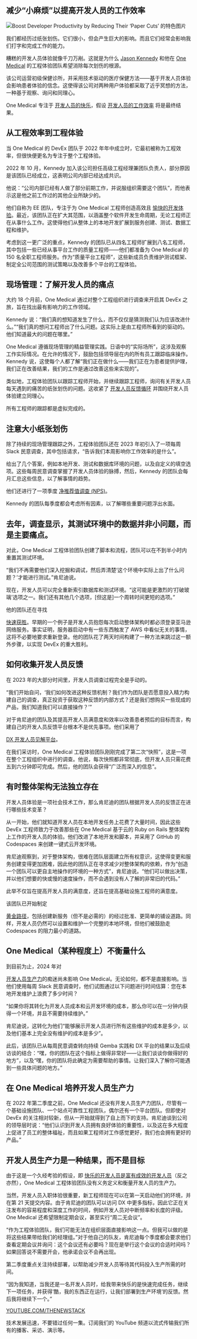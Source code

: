## 减少“小麻烦”以提高开发人员的工作效率

![Boost Developer Productivity by Reducing Their ‘Paper Cuts’ 的特色图片](https://cdn.thenewstack.io/media/2024/05/ac0f76ed-joyful123-1024x576.jpg)

我们都经历过纸张划伤。它们很小，但会产生巨大的影响。而且它们经常会影响我们打字和完成工作的能力。

糟糕的开发人员体验就像千刀万剐。这就是为什么 [Jason Kennedy](https://www.linkedin.com/in/jasonhkennedy/) 和他在 [One Medical](https://www.onemedical.com/) 的工程体验团队希望消除每次划伤的根源。

该公司运营初级保健诊所，并采用技术驱动的医疗保健方法——基于开发人员体验会影响患者体验的信念。这使得该公司对两种用户体验都采取了近乎冥想的方法，一种基于观察、询问和同理心。

One Medical 专注于 [开发人员的快乐](https://thenewstack.io/measure-developer-joy-not-developer-productivity-atlassian-says/)，假设 [开发人员的工作效率](https://thenewstack.io/how-google-unlocks-and-measures-developer-productivity/) 将是最终结果。

## 从工程效率到工程体验

当 One Medical 的 DevEx 团队于 2022 年年中成立时，它最初被称为工程效率，但很快便更名为专注于整个工程体验。

2022 年 10 月，Kennedy 加入该公司担任高级工程经理兼团队负责人，部分原因是该团队已经成立，这表明公司内部已经达成共识。

他说：“公司内部已经有人做了部分前期工作，并说服组织需要这个团队”，而他表示这是他之前工作过的其他企业所缺少的。

他们自称为 EE 团队，专注于为 One Medical 工程师创造高效且 [愉快的开发体验](https://thenewstack.io/how-intercom-ships-industry-leading-developer-experience/)。最近，该团队正在扩大其范围，以涵盖整个软件开发生命周期，无论工程师正在从事什么工作。这使得他们从整体上的本地开发扩展到服务创建、测试、数据工程和维护。

考虑到这一更广泛的重点，Kennedy 的团队已从四名工程师扩展到八名工程师，其中包括一些已经从事平台工作的质量工程师——他们都准备为 One Medical 的 150 名全职工程师服务。作为“质量平台工程师”，这些新成员负责维护测试框架、制定全公司范围的测试策略以及改善多个平台的工程体验。

## 现场管理：了解开发人员的痛点

大约 18 个月前，One Medical 通过对整个工程组织进行调查来开启其 DevEx 之旅，旨在找出最有影响力的工作领域。

Kennedy 说：“我们真的想知道发生了什么，而不仅仅是猜测我们认为应该改进什么。”“我们真的想问工程师出了什么问题。这实际上是由工程师所看到的驱动的。他们知道最大的问题在哪里。”

One Medical 遵循现场管理的精益管理实践。日语中的“实际场所”，这涉及观察工作实际情况。在允许的情况下，鼓励包括领导层在内的所有员工跟踪临床操作。Kennedy 说，这使每个人都了解“我们正在做什么——我们正在为患者提供护理，我们正在改善结果，我们的工作是通过改善这些来实现的”。

类似地，工程体验团队以跟踪工程师开始，并继续跟踪工程师，询问有关开发人员每天遇到的痛苦的纸张划伤的问题。这收紧了 [开发人员反馈循环](https://newsletter.getdx.com/p/measuring-developer-productivity) 并围绕开发人员体验建立同理心。

所有工程师的跟踪都是虚拟完成的。

## 注意大小纸张划伤

除了持续的现场管理跟踪之外，工程体验团队还在 2023 年初引入了一项每周 Slack 民意调查，其中包括请求，“告诉我们本周影响你工作效率的是什么”。

给出了几个答案，例如本地开发、测试和数据库环境的问题，以及自定义的填空选项。这些每周民意调查掌握了开发人员体验的脉搏，然后，Kennedy 的团队会每月汇总这些信息，以了解事情的趋势。

他们还进行了一项季度 [净推荐值调查 (NPS)](https://medium.com/a-technical-leaders-toolbox/the-developer-nps-why-are-you-not-measuring-this-cdf942703aa8)。

Kennedy 的团队每季度都会考虑所有因素，以了解哪些重要问题浮出水面。
## 去年，调查显示，其测试环境中的数据并非小问题，而是主要痛点。

对此，One Medical 工程体验团队创建了脚本和流程，团队可以在不到半小时内重置其测试环境。

“我们不再需要他们深入挖掘和调试，然后弄清楚‘这个环境中实际上出了什么问题？’才能进行测试。”肯尼迪说。

现在，开发人员可以完全重新索引数据库和测试环境。“这可能是更激烈的‘打破玻璃’选项之一。我们还有其他几个选项，[但这是]一个周转时间更短的选项。”

他的团队还在寻找

[快速获胜](https://thenewstack.io/at-platformcon-for-realtor-com-success-is-driven-by-stories/)。早期的一个例子是开发人员抱怨每次启动整体架构时都必须登录亚马逊网络服务。事实证明，服务器启动中有一些东西触发了 AWS 中看似无关的事情，这将不必要地要求重新登录。他的团队花了两天时间构建了一种方法来跳过这一额外步骤，以实现 DevEx 的重大胜利。

## 如何收集开发人员反馈

在 2023 年的大部分时间里，开发人员调查过程完全是手动的。

“我们开始自问，‘我们如何改进这种反馈机制？我们作为团队是否愿意投入精力构建自己的调查，真正投资于获取这种反馈的内部方式？还是我们想购买一些现成的产品，我们知道我们可以直接操作？’”

对于肯尼迪的团队及其提高开发人员满意度和效率以改善患者预后的目标而言，构建自己的开发人员反馈平台根本不是优先事项。他们采用了

[DX 开发人员见解平台](https://getdx.com/)。

在我们采访时，One Medical 工程体验团队刚刚完成了第二次“快照”，这是一项在整个工程组织中进行的调查。他说，每次快照都非常彻底，但开发人员只需花费五到六分钟即可完成。然后，他的团队会获得“广泛而深入的信息”。

## 有时整体架构无法独立存在

开发人员体验是一项社会技术工作，那么肯尼迪的团队根据开发人员的反馈正在进行哪些技术变革？

从一开始，他们就知道开发人员在本地开发任务上花费了大量时间，因此这些 DevEx 工程师致力于改善那些在 One Medical 基于云的 Ruby on Rails 整体架构上工作的开发人员的体验。他们改进了本地开发和脚本，并采用了 GitHub 的 Codespaces 来创建一键式云开发环境。

肯尼迪观察到，对于整体架构，很难在团队层面建立所有权意识，这使得变更和服务创建变得更加困难，因此他的团队正在寻求减少对整体架构的依赖，作为“创造一个团队可以更自主地操作的环境的一种方式”，肯尼迪说。“他们可以做出决策，并以他们想要的快或慢的速度操作，而不会遇到没有人了解的非常旧的代码。”

此举不仅旨在提高开发人员的满意度，还旨在提高基础设施工程师的满意度。

该团队已开始制定

[黄金路径](https://thenewstack.io/how-to-pave-golden-paths-that-actually-go-somewhere/)，包括创建新服务（但不是必需的）的经过批准、更简单的铺设道路。同样，开发人员仍然可以设置和维护一个完整的本地环境，但他们被鼓励走 Codespaces 的阻力最小的道路。

## One Medical（某种程度上）不衡量什么

到目前为止，2024 年对

[开发人员生产力](https://thenewstack.io/a-guide-to-measuring-developer-productivity/)的痴迷尚未影响 One Medical。无论如何，都不是直接影响。当他们使用每周 Slack 民意调查时，他们试图通过以下问题进行时间估算：您在本地开发维护上浪费了多少时间？

“如果你将其转化为开发人员成本和云开发环境的成本，那么你可以在一分钟内获得一个环境，并且不需要持续维护。”

肯尼迪说，这转化为他们“能够展示开发人员进行所有这些维护的成本是多少，以及他们基本上完全没有维护的成本是多少”。

此后，该团队已从每周民意调查转向持续 Gemba 实践和 DX 平台的结果以及后续访谈的结合：“嘿，你的团队在这个指标上做得非常好——让我们谈谈你做得好的地方”，以及“嘿，你的团队将此确定为需要帮助的事情。让我们深入了解你可能遇到一些具体问题的地方。”
## 在 One Medical 培养开发人员生产力

在 2022 年第二季度之前，One Medical 还没有开发人员生产力团队，尽管有一个基础设施团队、一个站点可靠性工程团队，偶尔还有一个平台团队。但即使对 DevEx 的关注相对较新，但从一开始就得到了自上而下的支持。肯尼迪谈到公司的领导层时说：“他们认识到开发人员拥有良好体验的重要性，以及这在多大程度上促进了员工的整体福祉，而且如果工程师对工作感觉更好，我们也会拥有更好的产品。”

## 开发人员生产力是一种结果，而不是目标

由于这是一个久经考验的假设，即 [快乐的开发人员是富有成效的开发人员](https://www.sciencedirect.com/science/article/pii/S0164121218300323)（反之亦然），One Medical 工程体验团队没有义务定义和衡量开发人员的生产力。

当然，开发人员入职体验很重要，新工程师现在可以在第一天启动他们的环境，并在第 21 天提交内容。由于肯尼迪的团队可以访问 DX 中更多指标，因此它正在关注发布的容易程度和深度工作的时间，例如开发人员对中断频率和长度的评级。One Medical 还希望限制定期会议，甚至实行“周二无会议”。

“作为工程体验团队，我们可能无法在组织层面直接影响这一点。但我可以做的是将这些结果带给我们的经理组。”对于他自己的队友，肯尼迪每个季度都会要求他们查看定期会议并询问：这个会议还有必要吗？现在是举行这个会议的合适时间吗？如果回答说不需要开会，他承诺会议不会再出现。

第二季度重点关注持续部署，以帮助减少开发人员等待其代码投入生产所需的时间。

“因为我知道，当我还是一名开发人员时，给我带来快乐的是快速完成任务，继续下一项任务，并获得‘酷，我的东西正在运行，让我们部署到生产环境’的反馈。然后我将继续下一个。”

[YOUTUBE.COM/THENEWSTACK](https://youtube.com/thenewstack?sub_confirmation=1)

技术发展迅速，不要错过任何一集。订阅我们的 YouTube 频道以流式传输我们所有的播客、采访、演示等。
